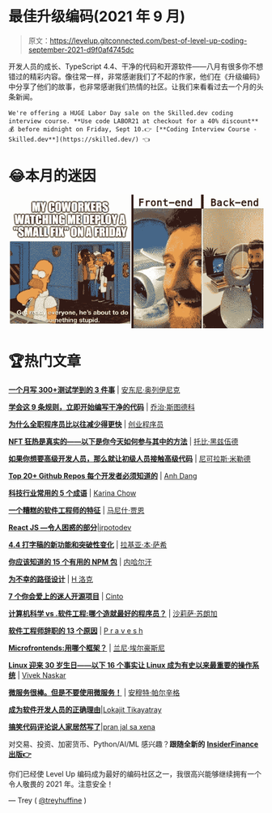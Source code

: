 # 最佳升级编码(2021 年 9 月)

> 原文：<https://levelup.gitconnected.com/best-of-level-up-coding-september-2021-d9f0af4745dc>

开发人员的成长、TypeScript 4.4、干净的代码和开源软件——八月有很多你不想错过的精彩内容。像往常一样，非常感谢我们了不起的作家，他们在《升级编码》中分享了他们的故事，也非常感谢我们热情的社区。让我们来看看过去一个月的头条新闻。

```
We're offering a HUGE Labor Day sale on the Skilled.dev coding interview course. **Use code LABOR21 at checkout for a 40% discount** 💰 before midnight on Friday, Sept 10.👉 [**Coding Interview Course - Skilled.dev**](https://skilled.dev/) 👈
```

# 😂本月的迷因

![](img/44878fbfa66a4c91d4a977af625850ed.png)

# 🏆热门文章

[**一个月写 300+测试学到的 3 件事**](/3-things-i-learned-writing-300-tests-in-a-month-a9d48a7184c7?source=friends_link&sk=413ca6354ac09402c75133b2d3072acb) | [安东尼·奥列伊尼克](https://medium.com/u/252482b05eb?source=post_page-----d9f0af4745dc--------------------------------)

[**学会这 9 条规则，立即开始编写干净的代码**](/learn-these-9-rules-to-start-writing-clean-code-immediately-a7ee40fe1e1b?source=friends_link&sk=245e3a3fa11ec6ad02e61609ba9d768f) | [乔治·斯图德科](https://medium.com/u/5c8795610167?source=post_page-----d9f0af4745dc--------------------------------)

[**为什么全职程序员比以往减少得更快**](/why-full-time-programmers-are-decreasing-faster-than-ever-ad67d2697bbf?source=friends_link&sk=7ea200d7e8672d9ab2242e9be15cc39a) | [创业程序员](https://medium.com/u/67a9c31b5a5f?source=post_page-----d9f0af4745dc--------------------------------)

[**NFT 狂热是真实的——以下是你今天如何参与其中的方法**](/nft-mania-is-real-heres-how-you-can-get-involved-today-f3ffec8cc439?source=friends_link&sk=523d3c628f5845287fdc1bea6987c528) | [托比·黑兹伍德](https://medium.com/u/a4047ff95dbc?source=post_page-----d9f0af4745dc--------------------------------)

[**如果你想要高级开发人员，那么就让初级人员接触高级代码**](/if-you-want-senior-developers-then-expose-juniors-to-senior-code-446d04e28def?source=friends_link&sk=edcdacc847bb1aa53310aceca323c128) | [尼可拉斯·米勒德](https://medium.com/u/7c7a43b3d9de?source=post_page-----d9f0af4745dc--------------------------------)

[**Top 20+ Github Repos 每个开发者必须知道的**](/top-10-github-repos-every-developer-must-know-9da14292e284?source=friends_link&sk=6aaa881433378a52ed31cfc97fc28437) | [Anh Dang](https://medium.com/u/7bea6a19463b?source=post_page-----d9f0af4745dc--------------------------------)

[**科技行业常用的 5 个成语**](/demystifying-5-commonly-used-idioms-in-the-tech-industry-827e8a6d653a?source=friends_link&sk=e4e3f55aab9eaf906d79fef2690e056d) | [Karina Chow](https://medium.com/u/cbc941944705?source=post_page-----d9f0af4745dc--------------------------------)

[**一个糟糕的软件工程师的特征**](/characteristics-of-a-bad-software-engineer-29f38b176686?source=friends_link&sk=99ce861f47dd6590fa282b70aba670ad) | [马尼什·贾恩](https://medium.com/u/728e7aeac31a?source=post_page-----d9f0af4745dc--------------------------------)

[**React JS —令人困惑的部分**](/react-js-the-confusing-parts-4e9aea20c94c?source=friends_link&sk=968743d989e796c059aee3bc1cd2ce8a)|[jrpotodev](https://medium.com/u/e1ddaee057c5?source=post_page-----d9f0af4745dc--------------------------------)

[**4.4 打字稿的新功能和突破性变化**](/features-in-the-new-typescript-release-e5ef6ebba750?source=friends_link&sk=e5a716aec08d432b2d8e174ffd2bac69) | [拉基亚·本·萨希](https://medium.com/u/a5a3141be597?source=post_page-----d9f0af4745dc--------------------------------)

[**你应该知道的 15 个有用的 NPM 包**](/15-useful-npm-packages-that-you-should-know-71269a6531a4?source=friends_link&sk=f797386f39aa73f73dd0eb451c616840) | [内哈尔汗](https://medium.com/u/b1c60b289d9e?source=post_page-----d9f0af4745dc--------------------------------)

[**为不幸的路径设计**](/designing-for-unhappy-paths-90241cd7df59?source=friends_link&sk=988896358a9faa37f47a844170a23e70) | [H 洛克](https://medium.com/u/8af8791ca929?source=post_page-----d9f0af4745dc--------------------------------)

[**7 个你会爱上的迷人开源项目**](/7-fascinating-open-source-projects-you-will-fall-in-love-with-9402b3fabbbc?source=friends_link&sk=33a83a260ffff0fd960cfd06a0563872) | [Cinto](https://medium.com/u/80f4993f79be?source=post_page-----d9f0af4745dc--------------------------------)

[**计算机科学 vs .软件工程:哪个造就最好的程序员？**](/computer-science-vs-software-engineering-which-makes-the-best-programmers-352a0e56c87c?source=friends_link&sk=8d03aa3a22531ab32c66418c49dc4605) | [沙莉萨·苏朗加](https://medium.com/u/ce00b3e87ebf?source=post_page-----d9f0af4745dc--------------------------------)

[**软件工程师辞职的 13 个原因**](/13-reasons-why-software-engineers-quit-e4d312385d01?source=friends_link&sk=e13d5d2027c82949dfc416f13a326b12) | [P r a v e s h](https://medium.com/u/5c4cb49d77c7?source=post_page-----d9f0af4745dc--------------------------------)

[**Microfrontends:用哪个框架？**](/microfrontends-which-framework-to-use-457d5bed173e?source=friends_link&sk=a2d17da73333db870dff2176ebe87f1a) | [兰尼·埃尔豪斯尼](https://medium.com/u/2fe57836127?source=post_page-----d9f0af4745dc--------------------------------)

[**Linux 迎来 30 岁生日——以下 16 个事实让 Linux 成为有史以来最重要的操作系统**](/linux-turns-30-here-are-16-facts-that-make-linux-the-most-important-os-ever-created-5c854455d06c?source=friends_link&sk=8cc6b53c7895f6808a1af66a4e415a7a) | [Vivek Naskar](https://medium.com/u/873738f2db55?source=post_page-----d9f0af4745dc--------------------------------)

[**微服务很棒。但是不要使用微服务！**](/microservices-are-great-but-dont-use-microservices-for-the-heck-of-it-12d8ed75550a?source=friends_link&sk=4031455047e8405369d8ec42d1e7e194) | [安穆特·帕尔辛格](https://medium.com/u/30594823f191?source=post_page-----d9f0af4745dc--------------------------------)

[**成为软件开发人员的正确理由**](/if-you-feel-coding-is-a-trap-you-are-doing-it-wrong-e2160f521809?source=friends_link&sk=56262c7111302e7f64dd11e9cecf6f44)|[Lokajit Tikayatray](https://medium.com/u/b2092d476f15?source=post_page-----d9f0af4745dc--------------------------------)

[**搞笑代码评论说人家居然写了**](/50-funny-code-comments-that-people-actually-wrote-edc74618e633?source=friends_link&sk=309903426cfc8e6485ffc6bfdba29378)|[pran jal sa xena](https://medium.com/u/16dacdc2fd8?source=post_page-----d9f0af4745dc--------------------------------)

对交易、投资、加密货币、Python/AI/ML 感兴趣？**跟随全新的** [**InsiderFinance 出版👉**](https://wire.insiderfinance.io/)

你们已经使 Level Up 编码成为最好的编码社区之一，我很高兴能够继续拥有一个令人敬畏的 2021 年。注意安全！

— Trey ( [@treyhuffine](https://twitter.com/treyhuffine) )